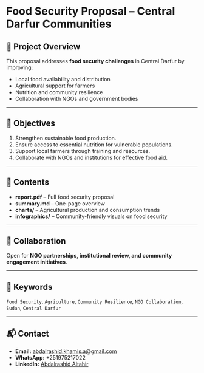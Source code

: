 # Food Security Proposal – Central Darfur Communities

## 🌾 Project Overview
This proposal addresses **food security challenges** in Central Darfur by improving:

- Local food availability and distribution  
- Agricultural support for farmers  
- Nutrition and community resilience  
- Collaboration with NGOs and government bodies  

---

## 🎯 Objectives
1. Strengthen sustainable food production.  
2. Ensure access to essential nutrition for vulnerable populations.  
3. Support local farmers through training and resources.  
4. Collaborate with NGOs and institutions for effective food aid.

---

## 📄 Contents
- **report.pdf** – Full food security proposal  
- **summary.md** – One-page overview  
- **charts/** – Agricultural production and consumption trends  
- **infographics/** – Community-friendly visuals on food security  

---

## 🤝 Collaboration
Open for **NGO partnerships, institutional review, and community engagement initiatives**.

---

## 🔖 Keywords
`Food Security`, `Agriculture`, `Community Resilience`, `NGO Collaboration`, `Sudan`, `Central Darfur`

---

## 📬 Contact
- **Email:** abdalrashid.khamis.a@gmail.com  
- **WhatsApp:** +251975217022  
- **LinkedIn:** [Abdalrashid Altahir](https://www.linkedin.com/in/alrashid-2134-altahir)
